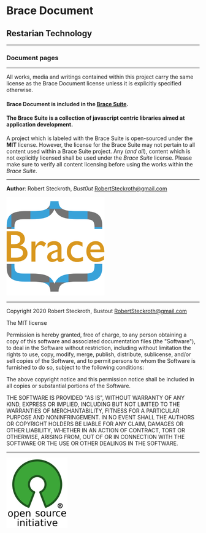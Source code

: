 # Brace Document
## Restarian Technology

----
### Document pages
----

All works, media and writings contained within this project carry the same license as the Brace Document license unless it is explicitly specified otherwise.

#### Brace Document is included in the [Brace Suite](https://github.com/restarian/restarian/tree/master/brace).
#### The Brace Suite is a collection of javascript centric libraries aimed at application development.

A project which is labeled with the Brace Suite is open-sourced under the **MIT** license. However, the license for the Brace Suite may not pertain to all content used within a Brace Suite project. Any (*and all*), content which is not explicitly licensed shall be used under the *Brace Suite* license. Please make sure to verify all content licensing before using the works within the *Brace Suite*.  

___

**Author**: Robert Steckroth, *Bust0ut* [<RobertSteckroth@gmail.com>](mailto:robertsteckroth@gmail.com)


![Brace](https://raw.githubusercontent.com/restarian/restarian/master/brace/doc/image/brace_logo_medium.png)

---

Copyright 2020 Robert Steckroth, Bustout <RobertSteckroth@gmail.com>

The MIT license

Permission is hereby granted, free of charge, to any person obtaining a copy of this software and associated documentation files (the "Software"), to deal in the Software without restriction, including without limitation the rights to use, copy, modify, merge, publish, distribute, sublicense, and/or sell copies of the Software, and to permit persons to whom the Software is furnished to do so, subject to the following conditions:

The above copyright notice and this permission notice shall be included in all copies or substantial portions of the Software.

THE SOFTWARE IS PROVIDED "AS IS", WITHOUT WARRANTY OF ANY KIND, EXPRESS OR IMPLIED, INCLUDING BUT NOT LIMITED TO THE WARRANTIES OF MERCHANTABILITY, FITNESS FOR A PARTICULAR PURPOSE AND NONINFRINGEMENT. IN NO EVENT SHALL THE AUTHORS OR COPYRIGHT HOLDERS BE LIABLE FOR ANY CLAIM, DAMAGES OR OTHER LIABILITY, WHETHER IN AN ACTION OF CONTRACT, TORT OR OTHERWISE, ARISING FROM, OUT OF OR IN CONNECTION WITH THE SOFTWARE OR THE USE OR OTHER DEALINGS IN THE SOFTWARE.

---
![MIT](https://raw.githubusercontent.com/restarian/restarian/master/brace/doc/image/osi_standard_logo_small.jpg)
